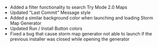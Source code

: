 - Added a filter functionality to search Try Mode 2.0 Maps
- Updated "Last Commit" Message style
- Added a similar background color when launching and loading Storm Map Generator 
- Updated Run / Install Button colors
- Fixed a bug that cause storm map generator not able to launch if the previous installer was closed while opening the generator
